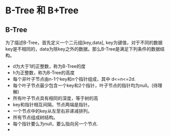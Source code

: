 
# B-Tree 和 B+Tree #



## B-Tree

为了描述B-Tree，首先定义一个二元组[key,data], key为键值，对于不同的数据key是不相同的，data为除key之外的数据。那么B-Tree是满足下列条件的数据结构。

- d为大于1的正整数，称为B-Tree的度
- h为正整数，称为B-Tree的高度
- 每个非叶子节点由n-1个key和n个指针组成，其中  d<=n<=2d.
- 每个叶子节点最少包含一个key和2个指针，叶子节点的指针均为null。(待理解)
- 所有叶子节点具有相同的深度，等于树的高
- key和指针相互间隔，节点两端是指针。
- 一个节点中的key从左至右非递减排列。
- 所有节点组成树结构。
- 每个指针要么为null，要么指向另一个节点.
- 

